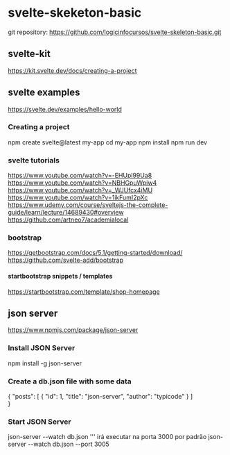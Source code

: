 # svelte-skeketon-basic
git repository: https://github.com/logicinfocursos/svelte-skeleton-basic.git


## svelte-kit
https://kit.svelte.dev/docs/creating-a-project


## svelte examples
https://svelte.dev/examples/hello-world


### Creating a project
npm create svelte@latest my-app
cd my-app
npm install
npm run dev


### svelte tutorials
https://www.youtube.com/watch?v=-EHUpl99Ua8
https://www.youtube.com/watch?v=NBHGpuWpiw4
https://www.youtube.com/watch?v=_WJUfcx4iMU
https://www.youtube.com/watch?v=1ikFumI2pXc
https://www.udemy.com/course/sveltejs-the-complete-guide/learn/lecture/14689430#overview
https://github.com/artneo7/academialocal


### bootstrap
https://getbootstrap.com/docs/5.1/getting-started/download/
https://github.com/svelte-add/bootstrap


#### startbootstrap snippets / templates
https://startbootstrap.com/template/shop-homepage


## json server
https://www.npmjs.com/package/json-server


### Install JSON Server
npm install -g json-server


### Create a db.json file with some data
{
  "posts": [
    { "id": 1, "title": "json-server", "author": "typicode" }
  ]  
}


### Start JSON Server
json-server --watch db.json ''' irá executar na porta 3000 por padrão
json-server --watch db.json --port 3005
